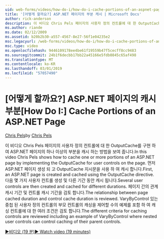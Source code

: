 ```yaml
---
uid: web-forms/videos/how-do-i/how-do-i-cache-portions-of-an-aspnet-page
title: '[어떻게 할까요?] ASP.NET 페이지의 부분 캐시 | Microsoft Docs'
author: rick-anderson
description: 이 비디오 Chris Pels 페이지의 사용자 정의 컨트롤에 대 한 OutputCache를 구현 하 여 ASP.NET 페이지의 하나 이상의 부분을 캐시 하는 방법을 보여 줍니다. 첫 번째는...
ms.author: riande
ms.date: 02/12/2009
ms.assetid: b20b2b30-a557-4567-8e27-56f1e04235e2
msc.legacyurl: /web-forms/videos/how-do-i/how-do-i-cache-portions-of-an-aspnet-page
msc.type: video
ms.openlocfilehash: 9446109178ee4be61f19559b47f5cecff8cc9483
ms.sourcegitcommit: 24b1f6decbb17bb22a45166e5fdb0845c65af498
ms.translationtype: MT
ms.contentlocale: ko-KR
ms.lasthandoff: 03/01/2019
ms.locfileid: "57057490"
---
```

<a name="how-do-i-cache-portions-of-an-aspnet-page"></a><span data-ttu-id="cc341-104">[어떻게 할까요?] ASP.NET 페이지의 캐시 부분</span><span class="sxs-lookup"><span data-stu-id="cc341-104">[How Do I:] Cache Portions of an ASP.NET Page</span></span>
====================
<span data-ttu-id="cc341-105">[Chris Pels](https://twitter.com/chrispels)</span><span class="sxs-lookup"><span data-stu-id="cc341-105">by [Chris Pels](https://twitter.com/chrispels)</span></span>

<span data-ttu-id="cc341-106">이 비디오 Chris Pels 페이지의 사용자 정의 컨트롤에 대 한 OutputCache를 구현 하 여 ASP.NET 페이지의 하나 이상의 부분을 캐시 하는 방법을 보여 줍니다.</span><span class="sxs-lookup"><span data-stu-id="cc341-106">In this video Chris Pels shows how to cache one or more portions of an ASP.NET page by implementing the OutputCache for user controls on the page.</span></span> <span data-ttu-id="cc341-107">먼저 ASP.NET 페이지 생성 되 고 OutputCache 지시문을 사용 하 여 캐시 합니다.</span><span class="sxs-lookup"><span data-stu-id="cc341-107">First, an ASP.NET page is created and cached using the OutputCache directive.</span></span> <span data-ttu-id="cc341-108">다음 몇 가지 사용자 컨트롤 생성 및 다른 기간 동안 캐시 됩니다.</span><span class="sxs-lookup"><span data-stu-id="cc341-108">Several user controls are then created and cached for different durations.</span></span> <span data-ttu-id="cc341-109">페이지 간의 관계 캐시 기간 및 컨트롤 캐시 기간을 검토 합니다.</span><span class="sxs-lookup"><span data-stu-id="cc341-109">The relationship between page cached duration and control cache duration is reviewed.</span></span> <span data-ttu-id="cc341-110">VaryByControl 있는 중첩 된 사용자 정의 컨트롤의 부모 컨트롤의 캐싱을 제어할 수의 예제를 포함 하 여 캐싱 컨트롤에 대 한 여러 조건은 검토 합니다.</span><span class="sxs-lookup"><span data-stu-id="cc341-110">The different criteria for caching controls are reviewed including an example of VaryByControl where nested user controls can control caching of their parent controls.</span></span>

[<span data-ttu-id="cc341-111">&#9654;비디오 (19 분)</span><span class="sxs-lookup"><span data-stu-id="cc341-111">&#9654; Watch video (19 minutes)</span></span>](https://channel9.msdn.com/Blogs/ASP-NET-Site-Videos/how-do-i-cache-portions-of-an-aspnet-page)
